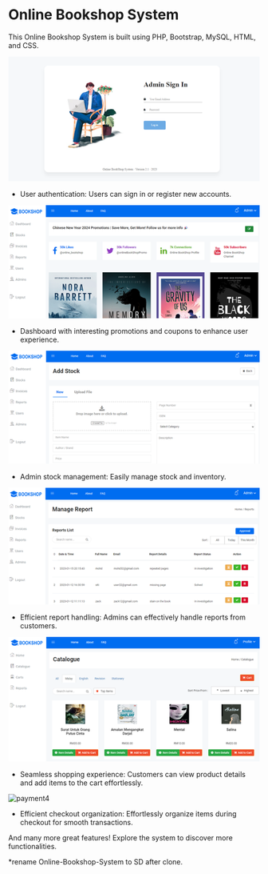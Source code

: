 # Online Bookshop System

This Online Bookshop System is built using PHP, Bootstrap, MySQL, HTML, and CSS.

![User sign in or register](images/readMe/signInAdmin.png)

- User authentication: Users can sign in or register new accounts.

![Dashboard with promotions](images/readMe/dashboard.png)

- Dashboard with interesting promotions and coupons to enhance user experience.

![Admin stock management](images/readMe/addStockAdmin.png)

- Admin stock management: Easily manage stock and inventory.

![Effective customer report handling](images/readMe/reportAdmin.png)

- Efficient report handling: Admins can effectively handle reports from customers.

![Customer shopping experience](images/readMe/catalogueCust.png)

- Seamless shopping experience: Customers can view product details and add items to the cart effortlessly.

![payment4](https://github.com/user-attachments/assets/b3ced155-6bc6-4fcd-8f91-c66e340a5d2a)

- Efficient checkout organization: Effortlessly organize items during checkout for smooth transactions.

And many more great features! Explore the system to discover more functionalities.

*rename Online-Bookshop-System to SD after clone.
